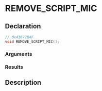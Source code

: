# REMOVE_SCRIPT_MIC

## Declaration
```cpp
// 0x4307784F
void REMOVE_SCRIPT_MIC();
```

### Arguments

### Results

## Description
